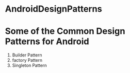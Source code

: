 # AndroidDesignPatterns
# Some of the Common Design Patterns for Android
1) Builder Pattern
2) factory Pattern
3) Singleton Pattern
